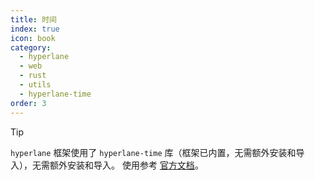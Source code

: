 ```yaml
---
title: 时间
index: true
icon: book
category:
  - hyperlane
  - web
  - rust
  - utils
  - hyperlane-time
order: 3
---
```


<Share colorful />

> [!tip]
>
> `hyperlane` 框架使用了 `hyperlane-time` 库（框架已内置，无需额外安装和导入），无需额外安装和导入。
> 使用参考 [官方文档](../../hyperlane-time/README.md)。

<Bottom />
